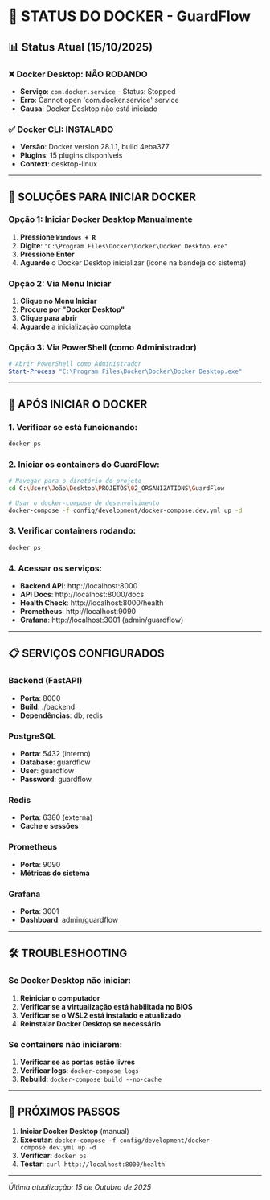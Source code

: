 # 🐳 **STATUS DO DOCKER - GuardFlow**

## 📊 **Status Atual (15/10/2025)**

### **❌ Docker Desktop: NÃO RODANDO**
- **Serviço**: `com.docker.service` - Status: Stopped
- **Erro**: Cannot open 'com.docker.service' service
- **Causa**: Docker Desktop não está iniciado

### **✅ Docker CLI: INSTALADO**
- **Versão**: Docker version 28.1.1, build 4eba377
- **Plugins**: 15 plugins disponíveis
- **Context**: desktop-linux

---

## 🔧 **SOLUÇÕES PARA INICIAR DOCKER**

### **Opção 1: Iniciar Docker Desktop Manualmente**
1. **Pressione `Windows + R`**
2. **Digite**: `"C:\Program Files\Docker\Docker\Docker Desktop.exe"`
3. **Pressione Enter**
4. **Aguarde** o Docker Desktop inicializar (ícone na bandeja do sistema)

### **Opção 2: Via Menu Iniciar**
1. **Clique no Menu Iniciar**
2. **Procure por "Docker Desktop"**
3. **Clique para abrir**
4. **Aguarde** a inicialização completa

### **Opção 3: Via PowerShell (como Administrador)**
```powershell
# Abrir PowerShell como Administrador
Start-Process "C:\Program Files\Docker\Docker\Docker Desktop.exe"
```

---

## 🚀 **APÓS INICIAR O DOCKER**

### **1. Verificar se está funcionando:**
```bash
docker ps
```

### **2. Iniciar os containers do GuardFlow:**
```bash
# Navegar para o diretório do projeto
cd C:\Users\João\Desktop\PROJETOS\02_ORGANIZATIONS\GuardFlow

# Usar o docker-compose de desenvolvimento
docker-compose -f config/development/docker-compose.dev.yml up -d
```

### **3. Verificar containers rodando:**
```bash
docker ps
```

### **4. Acessar os serviços:**
- **Backend API**: http://localhost:8000
- **API Docs**: http://localhost:8000/docs
- **Health Check**: http://localhost:8000/health
- **Prometheus**: http://localhost:9090
- **Grafana**: http://localhost:3001 (admin/guardflow)

---

## 📋 **SERVIÇOS CONFIGURADOS**

### **Backend (FastAPI)**
- **Porta**: 8000
- **Build**: ./backend
- **Dependências**: db, redis

### **PostgreSQL**
- **Porta**: 5432 (interno)
- **Database**: guardflow
- **User**: guardflow
- **Password**: guardflow

### **Redis**
- **Porta**: 6380 (externa)
- **Cache e sessões**

### **Prometheus**
- **Porta**: 9090
- **Métricas do sistema**

### **Grafana**
- **Porta**: 3001
- **Dashboard**: admin/guardflow

---

## 🛠️ **TROUBLESHOOTING**

### **Se Docker Desktop não iniciar:**
1. **Reiniciar o computador**
2. **Verificar se a virtualização está habilitada no BIOS**
3. **Verificar se o WSL2 está instalado e atualizado**
4. **Reinstalar Docker Desktop se necessário**

### **Se containers não iniciarem:**
1. **Verificar se as portas estão livres**
2. **Verificar logs**: `docker-compose logs`
3. **Rebuild**: `docker-compose build --no-cache`

---

## 📝 **PRÓXIMOS PASSOS**

1. **Iniciar Docker Desktop** (manual)
2. **Executar**: `docker-compose -f config/development/docker-compose.dev.yml up -d`
3. **Verificar**: `docker ps`
4. **Testar**: `curl http://localhost:8000/health`

---

*Última atualização: 15 de Outubro de 2025*
